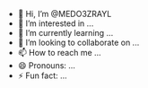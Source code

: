 - 👋 Hi, I’m @MEDO3ZRAYL
- 👀 I’m interested in ...
- 🌱 I’m currently learning ...
- 💞️ I’m looking to collaborate on ...
- 📫 How to reach me ...
- 😄 Pronouns: ...
- ⚡ Fun fact: ...

<!---
MEDO3ZRAYL/MEDO3ZRAYL is a ✨ special ✨ repository because its `README.md` (this file) appears on your GitHub profile.
You can click the Preview link to take a look at your changes.
--->
